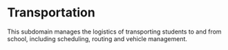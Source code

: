 # Transportation

This subdomain manages the logistics of transporting students to and from school, including scheduling, routing and vehicle management.
